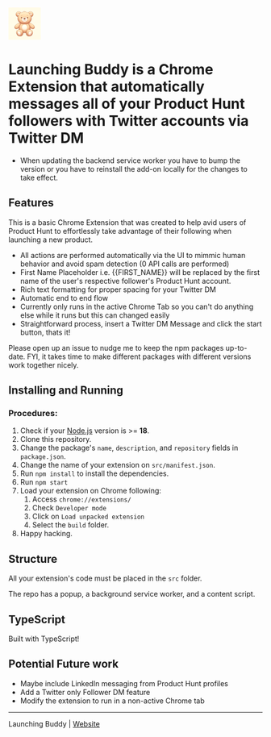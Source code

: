 <img src="src/assets/img/launching-buddy-logo-128.png" width="64"/>

# Launching Buddy is a Chrome Extension that automatically messages all of your Product Hunt followers with Twitter accounts via Twitter DM

<!-- [![npm](https://img.shields.io/npm/v/chrome-extension-boilerplate-react)](https://www.npmjs.com/package/chrome-extension-boilerplate-react)
[![npm-download](https://img.shields.io/npm/dw/chrome-extension-boilerplate-react)](https://www.npmjs.com/package/chrome-extension-boilerplate-react)
[![npm](https://img.shields.io/npm/dm/chrome-extension-boilerplate-react)](https://www.npmjs.com/package/chrome-extension-boilerplate-react) -->

- When updating the backend service worker you have to bump the version or you have to reinstall the add-on locally for the changes to take effect.

## Features

This is a basic Chrome Extension that was created to help avid users of Product Hunt to effortlessly take advantage of their following when launching a new product.

- All actions are performed automatically via the UI to mimmic human behavior and avoid spam detection (0 API calls are performed)
- First Name Placeholder i.e. {{FIRST_NAME}} will be replaced by the first name of the user's respective follower's Product Hunt account.
- Rich text formatting for proper spacing for your Twitter DM
- Automatic end to end flow
- Currently only runs in the active Chrome Tab so you can't do anything else while it runs but this can changed easily
- Straightforward process, insert a Twitter DM Message and click the start button, thats it!

Please open up an issue to nudge me to keep the npm packages up-to-date. FYI, it takes time to make different packages with different versions work together nicely.

## Installing and Running

### Procedures:

1. Check if your [Node.js](https://nodejs.org/) version is >= **18**.
2. Clone this repository.
3. Change the package's `name`, `description`, and `repository` fields in `package.json`.
4. Change the name of your extension on `src/manifest.json`.
5. Run `npm install` to install the dependencies.
6. Run `npm start`
7. Load your extension on Chrome following:
   1. Access `chrome://extensions/`
   2. Check `Developer mode`
   3. Click on `Load unpacked extension`
   4. Select the `build` folder.
8. Happy hacking.

## Structure

All your extension's code must be placed in the `src` folder.

The repo has a popup, a background service worker, and a content script.

## TypeScript

Built with TypeScript!


## Potential Future work

- Maybe include LinkedIn messaging from Product Hunt profiles
- Add a Twitter only Follower DM feature
- Modify the extension to run in a non-active Chrome tab

---

Launching Buddy | [Website](https://launchingbuddy.com)
